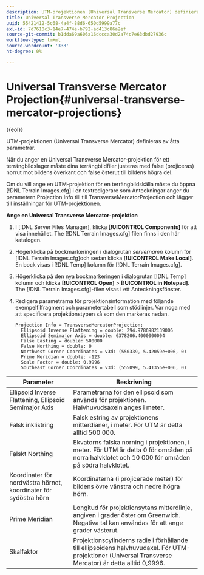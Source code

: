 ```yaml
---
description: UTM-projektionen (Universal Transverse Mercator) definieras av åtta parametrar.
title: Universal Transverse Mercator Projection
uuid: 55421412-5c68-4a4f-88d6-650d5999a77c
exl-id: 7d7610c3-14e7-474e-b792-ad413c86a2ef
source-git-commit: b1dda69a606a16dccca30d2a74c7e63dbd27936c
workflow-type: tm+mt
source-wordcount: '333'
ht-degree: 0%

---
```


# Universal Transverse Mercator Projection{#universal-transverse-mercator-projections}

{{eol}}

UTM-projektionen (Universal Transverse Mercator) definieras av åtta parametrar.

När du anger en Universal Transverse Mercator-projektion för ett terrängbildslager måste dina terrängbildfiler justeras med false (projiceras) norrut mot bildens överkant och false österut till bildens högra del.

Om du vill ange en UTM-projektion för en terrängbildskälla måste du öppna [!DNL Terrain Images.cfg] i en textredigerare som Anteckningar anger du parametern Projection Info till till TransverseMercatorProjection och lägger till inställningar för UTM-projektionen.

**Ange en Universal Transverse Mercator-projektion**

1. I [!DNL Server Files Manager], klicka **[!UICONTROL Components]** för att visa innehållet. The [!DNL Terrain Images.cfg] filen finns i den här katalogen.

1. Högerklicka på bockmarkeringen i dialogrutan *servernamn* kolumn för [!DNL Terrain Images.cfg]och sedan klicka **[!UICONTROL Make Local]**. En bock visas i [!DNL Temp] kolumn för [!DNL Terrain Images.cfg].

1. Högerklicka på den nya bockmarkeringen i dialogrutan [!DNL Temp] kolumn och klicka **[!UICONTROL Open]** > **[!UICONTROL in Notepad]**. The [!DNL Terrain Images.cfg]-filen visas i ett Anteckningsfönster.

1. Redigera parametrarna för projektionsinformation med följande exempelfilfragment och parametertabell som stödlinjer. Var noga med att specificera projektionstypen så som den markeras nedan.

   ```
   Projection Info = TransverseMercatorProjection:
     Ellipsoid Inverse Flattening = double: 294.9786982139006
     Ellipsoid Semimajor Axis = double: 6378206.4000000004
     False Easting = double: 500000
     False Northing = double: 0
     Northwest Corner Coordinates = v3d: (550339, 5.42059e+006, 0)
     Prime Meridian = double: -123
     Scale Factor = double: 0.9996
     Southeast Corner Coordinates = v3d: (555099, 5.41356e+006, 0)
   ```

| Parameter | Beskrivning |
|---|---|
| Ellipsoid Inverse Flattening, Ellipsoid Semimajor Axis | Parametrarna för den ellipsoid som används för projektionen. Halvhuvudsaxeln anges i meter. |
| Falsk inklistring | Falsk estring av projektionens mitterdianer, i meter. För UTM är detta alltid 500 000. |
| Falskt Northing | Ekvatorns falska norning i projektionen, i meter. För UTM är detta 0 för områden på norra halvklotet och 10 000 för områden på södra halvklotet. |
| Koordinater för nordvästra hörnet, koordinater för sydöstra hörn | Koordinaterna (i projicerade meter) för bildens övre vänstra och nedre högra hörn. |
| Prime Meridian | Longitud för projektionsytans mitterdlinje, angiven i grader öster om Greenwich. Negativa tal kan användas för att ange grader västerut. |
| Skalfaktor | Projektionscylinderns radie i förhållande till ellipsoidens halvhuvudaxel. För UTM-projektioner (Universal Transverse Mercator) är detta alltid 0,9996. |
